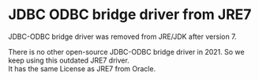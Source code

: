 # JDBC ODBC bridge driver from JRE7

JDBC-ODBC bridge driver was removed from JRE/JDK after version 7.

There is no other open-source JDBC-ODBC bridge driver in 2021. So we keep using this outdated JRE7 driver.  
It has the same License as JRE7 from Oracle.

